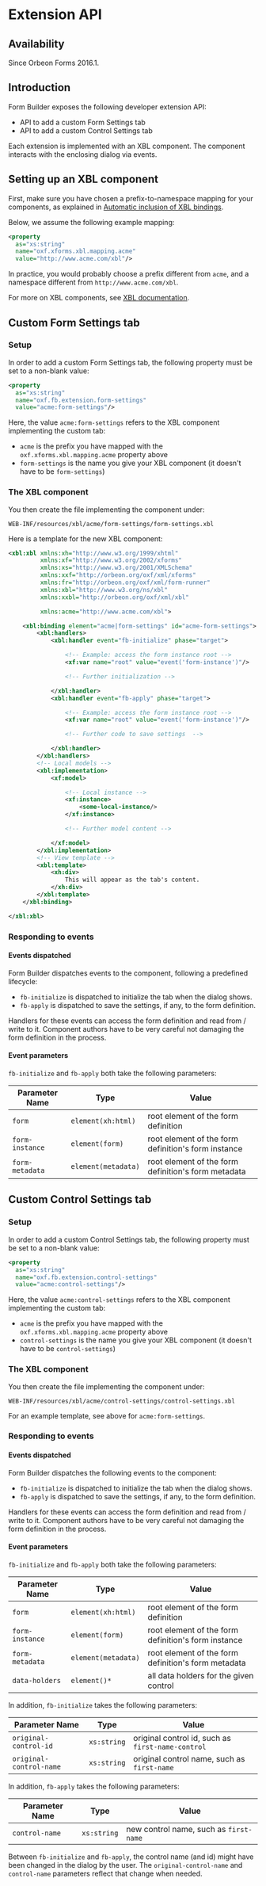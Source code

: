 # Extension API



## Availability

Since Orbeon Forms 2016.1.

## Introduction

Form Builder exposes the following developer extension API:

- API to add a custom Form Settings tab
- API to add a custom Control Settings tab

Each extension is implemented with an XBL component. The component interacts with the enclosing dialog via events.

## Setting up an XBL component

First, make sure you have chosen a prefix-to-namespace mapping for your components, as explained in
[Automatic inclusion of XBL bindings](../xforms/xbl/bindings.md).

Below, we assume the following example mapping:

```xml
<property
  as="xs:string"
  name="oxf.xforms.xbl.mapping.acme"
  value="http://www.acme.com/xbl"/>
```

In practice, you would probably choose a prefix different from `acme`, and a namespace different from
`http://www.acme.com/xbl`.

For more on XBL components, see [XBL documentation](../xforms/xbl/README.md).

## Custom Form Settings tab

### Setup

In order to add a custom Form Settings tab, the following property must be set to a non-blank value:

```xml
<property
  as="xs:string"
  name="oxf.fb.extension.form-settings"
  value="acme:form-settings"/>
```

Here, the value `acme:form-settings` refers to the XBL component implementing the custom tab:

- `acme` is the prefix you have mapped with the `oxf.xforms.xbl.mapping.acme` property above
- `form-settings` is the name you give your XBL component (it doesn't have to be `form-settings`)

### The XBL component

You then create the file implementing the component under:

```
WEB-INF/resources/xbl/acme/form-settings/form-settings.xbl
```

Here is a template for the new XBL component:

```xml
<xbl:xbl xmlns:xh="http://www.w3.org/1999/xhtml"
         xmlns:xf="http://www.w3.org/2002/xforms"
         xmlns:xs="http://www.w3.org/2001/XMLSchema"
         xmlns:xxf="http://orbeon.org/oxf/xml/xforms"
         xmlns:fr="http://orbeon.org/oxf/xml/form-runner"
         xmlns:xbl="http://www.w3.org/ns/xbl"
         xmlns:xxbl="http://orbeon.org/oxf/xml/xbl"

         xmlns:acme="http://www.acme.com/xbl">

    <xbl:binding element="acme|form-settings" id="acme-form-settings">
        <xbl:handlers>
            <xbl:handler event="fb-initialize" phase="target">

                <!-- Example: access the form instance root -->
                <xf:var name="root" value="event('form-instance')"/>

                <!-- Further initialization -->

            </xbl:handler>
            <xbl:handler event="fb-apply" phase="target">

                <!-- Example: access the form instance root -->
                <xf:var name="root" value="event('form-instance')"/>

                <!-- Further code to save settings  -->

            </xbl:handler>
        </xbl:handlers>
        <!-- Local models -->
        <xbl:implementation>
            <xf:model>

                <!-- Local instance -->
                <xf:instance>
                    <some-local-instance/>
                </xf:instance>

                <!-- Further model content -->

            </xf:model>
        </xbl:implementation>
        <!-- View template -->
        <xbl:template>
            <xh:div>
                This will appear as the tab's content.
            </xh:div>
        </xbl:template>
    </xbl:binding>

</xbl:xbl>
```

### Responding to events

#### Events dispatched

Form Builder dispatches events to the component, following a predefined lifecycle:

- `fb-initialize` is dispatched to initialize the tab when the dialog shows.
- `fb-apply` is dispatched to save the settings, if any, to the form definition.

Handlers for these events can access the form definition and read from / write to it. Component authors have to be
very careful not damaging the form definition in the process.

#### Event parameters

`fb-initialize` and `fb-apply` both take the following parameters:

Parameter Name|Type|Value
---|---|---
`form` | `element(xh:html)` | root element of the form definition
`form-instance` | `element(form)` | root element of the form definition's form instance
`form-metadata` | `element(metadata)` | root element of the form definition's form metadata

## Custom Control Settings tab

### Setup

In order to add a custom Control Settings tab, the following property must be set to a non-blank value:


```xml
<property
  as="xs:string"
  name="oxf.fb.extension.control-settings"
  value="acme:control-settings"/>
```

Here, the value `acme:control-settings` refers to the XBL component implementing the custom tab:

- `acme` is the prefix you have mapped with the `oxf.xforms.xbl.mapping.acme` property above
- `control-settings` is the name you give your XBL component (it doesn't have to be `control-settings`)

### The XBL component

You then create the file implementing the component under:

```
WEB-INF/resources/xbl/acme/control-settings/control-settings.xbl
```

For an example template, see above for `acme:form-settings`.

### Responding to events

#### Events dispatched

Form Builder dispatches the following events to the component:

- `fb-initialize` is dispatched to initialize the tab when the dialog shows.
- `fb-apply` is dispatched to save the settings, if any, to the form definition.

Handlers for these events can access the form definition and read from / write to it. Component authors have to be
very careful not damaging the form definition in the process.

#### Event parameters

`fb-initialize` and `fb-apply` both take the following parameters:

Parameter Name|Type|Value
---|---|---
`form` | `element(xh:html)` | root element of the form definition
`form-instance` | `element(form)` | root element of the form definition's form instance
`form-metadata` | `element(metadata)` | root element of the form definition's form metadata
`data-holders` | `element()*` | all data holders for the given control

In addition, `fb-initialize` takes the following parameters:

Parameter Name|Type|Value
---|---|---
`original-control-id` | `xs:string` | original control id, such as `first-name-control`
`original-control-name` | `xs:string` | original control name, such as `first-name`

In addition, `fb-apply` takes the following parameters:

Parameter Name|Type|Value
---|---|---
`control-name` | `xs:string` | new control name, such as `first-name`

Between `fb-initialize` and `fb-apply`, the control name (and id) might have been changed in the dialog by the user.
The `original-control-name` and `control-name` parameters reflect that change when needed.

